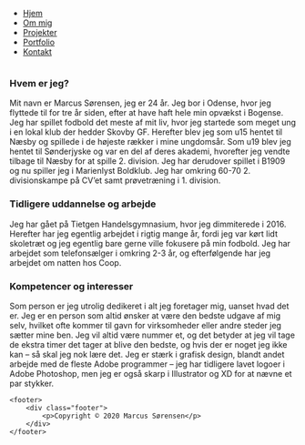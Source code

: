 <body>
    <ul class="nav-area">
        <li><a href="hjem.html">Hjem</a></li>
        <li><a href="ommig.html">Om mig</a></li>
        <li><a href="projekter.html">Projekter</a></li>
        <li><a href="mitarbejde.html">Portfolio</a></li>
        <li><a href="kontakt.html">Kontakt</a></li>
    </ul>
    <div class="logo">
        <img src="/LOGO.png" alt="">
    </div>
    <div class="about-area">
        <div class="container">
            <div class="row">
                <div class="about-img">
                    <img src="/aboutmepicture.png" alt="">
                </div>
            </div>
            <div class="about-text">
                <h3>Hvem er jeg?</h3>
                <p>Mit navn er Marcus Sørensen, jeg er 24 år. Jeg bor i Odense, hvor jeg flyttede til for tre år siden,
                    efter at have haft hele min opvækst i Bogense. Jeg har spillet fodbold det meste af mit liv, hvor
                    jeg startede som meget ung i en lokal klub der hedder Skovby GF. Herefter blev jeg som u15 hentet
                    til Næsby og spillede i de højeste rækker i mine ungdomsår. Som u19 blev jeg hentet til Sønderjyske
                    og var en del af deres akademi, hvorefter jeg vendte tilbage til Næsby for at spille 2. division.
                    Jeg har derudover spillet i B1909 og nu spiller jeg i Marienlyst Boldklub. Jeg har omkring 60-70 2.
                    divisionskampe på CV’et samt prøvetræning i 1. division.</p>
                <h3>Tidligere uddannelse og arbejde</h3>
                <p>Jeg har gået på Tietgen Handelsgymnasium, hvor jeg dimmiterede i 2016. Herefter har jeg egentlig
                    arbejdet i rigtig mange år, fordi jeg var kørt lidt skoletræt og jeg egentlig bare gerne ville
                    fokusere på min fodbold. Jeg har arbejdet som telefonsælger i omkring 2-3 år, og efterfølgende har
                    jeg arbejdet om natten hos Coop.</p>
                <h3>Kompetencer og interesser</h3>
                <p>Som person er jeg utrolig dedikeret i alt jeg foretager mig, uanset hvad det er. Jeg er en person som
                    altid ønsker at være den bedste udgave af mig selv, hvilket ofte kommer til gavn for virksomheder
                    eller andre steder jeg sætter mine ben. Jeg vil altid være nummer et, og det betyder at jeg vil tage
                    de ekstra timer det tager at blive den bedste, og hvis der er noget jeg ikke kan – så skal jeg nok
                    lære det. Jeg er stærk i grafisk design, blandt andet arbejde med de fleste Adobe programmer – jeg
                    har tidligere lavet logoer i Adobe Photoshop, men jeg er også skarp i Illustrator og XD for at nævne
                    et par stykker.
                </p>
            </div>
        </div>
    </div>

    <footer>
        <div class="footer">
            <p>Copyright © 2020 Marcus Sørensen</p>
        </div>
    </footer>
</body>
